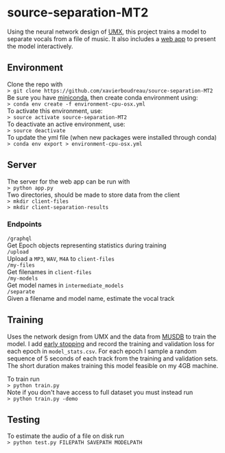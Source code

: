 # source-separation-MT2
Using the neural network design of [UMX](https://github.com/sigsep/open-unmix-pytorch), this project trains a model to separate vocals from a file of music. It also includes a [web app](https://github.com/xavierboudreau/source-separation-MT2-website) to present the model interactively.

## Environment
Clone the repo with  
`> git clone https://github.com/xavierboudreau/source-separation-MT2`  
Be sure you have [miniconda](https://docs.conda.io/projects/conda/en/latest/user-guide/install/), then create conda environment using:   
`> conda env create -f environment-cpu-osx.yml`  
To activate this environment, use:  
`> source activate source-separation-MT2`  
To deactivate an active environment, use:  
`> source deactivate`  
To update the yml file (when new packages were installed through conda)  
`> conda env export > environment-cpu-osx.yml`
## Server
The server for the web app can be run with  
`> python app.py`  
Two directories, should be made to store data from the client  
`> mkdir client-files`  
`> mkdir client-separation-results`
### Endpoints
`/graphql`  
Get Epoch objects representing statistics during training  
`/upload`  
Upload a `MP3`, `WAV`, `M4A` to `client-files`  
`/my-files`  
Get filenames in `client-files`  
`/my-models`  
Get model names in `intermediate_models`  
`/separate`  
Given a filename and model name, estimate the vocal track
## Training
Uses the network design from UMX and the data from [MUSDB](https://sigsep.github.io/datasets/musdb.html) to train the model. I add [early stopping](https://en.wikipedia.org/wiki/Early_stopping) and record the training and validation loss for each epoch in `model_stats.csv`. For each epoch I sample a random sequence of 5 seconds of each track from the training and validation sets. The short duration makes training this model feasible on my 4GB machine.

To train run  
`> python train.py`  
Note if you don't have access to full dataset you must instead run  
`> python train.py -demo`  
## Testing
To estimate the audio of a file on disk run  
`> python test.py FILEPATH SAVEPATH MODELPATH`
